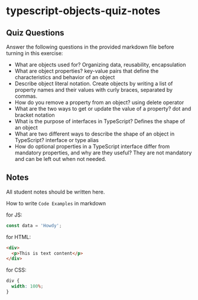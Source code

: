 # typescript-objects-quiz-notes

## Quiz Questions

Answer the following questions in the provided markdown file before turning in this exercise:

- What are objects used for?
  Organizing data, reusability, encapsulation
- What are object properties?
  key-value pairs that define the characteristics and behavior of an object
- Describe object literal notation.
  Create objects by writing a list of property names and their values with curly braces, separated by commas.
- How do you remove a property from an object?
  using delete operator
- What are the two ways to get or update the value of a property?
  dot and bracket notation
- What is the purpose of interfaces in TypeScript?
  Defines the shape of an object
- What are two different ways to describe the shape of an object in TypeScript?
  interface or type alias
- How do optional properties in a TypeScript interface differ from mandatory properties, and why are they useful?
  They are not mandatory and can be left out when not needed.

## Notes

All student notes should be written here.

How to write `Code Examples` in markdown

for JS:

```javascript
const data = 'Howdy';
```

for HTML:

```html
<div>
  <p>This is text content</p>
</div>
```

for CSS:

```css
div {
  width: 100%;
}
```
